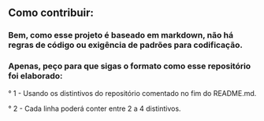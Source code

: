 ## Como contribuir:

### Bem, como esse projeto é baseado em markdown, não há regras de código ou exigência de padrões para codificação.

### Apenas, peço para que sigas o formato como esse repositório foi elaborado:

  ° 1 - Usando os distintivos do repositório comentado no fim do README.md.

  ° 2 - Cada linha poderá conter entre 2 a 4 distintivos.
  